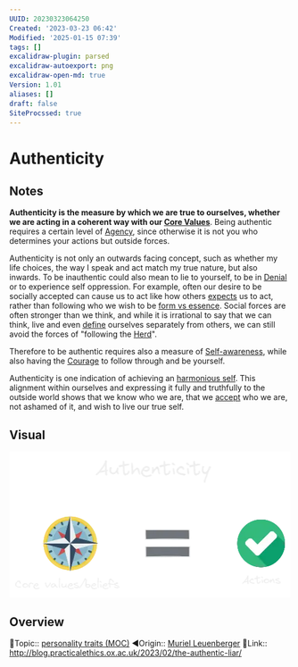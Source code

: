```yaml
---
UUID: 20230323064250
Created: '2023-03-23 06:42'
Modified: '2025-01-15 07:39'
tags: []
excalidraw-plugin: parsed
excalidraw-autoexport: png
excalidraw-open-md: true
Version: 1.01
aliases: []
draft: false
SiteProcssed: true
---
```


# Authenticity

## Notes

**Authenticity is the measure by which we are true to ourselves, whether we are acting in a coherent way with our [Core Values](/notes/core-values.md)**. Being authentic requires a certain level of [Agency](/notes/agency.md), since otherwise it is not you who determines your actions but outside forces.

Authenticity is not only an outwards facing concept, such as whether my life choices, the way I speak and act match my true nature, but also inwards. To be inauthentic could also mean to lie to yourself, to be in [Denial](/notes/denial.md) or to experience self oppression. For example, often our desire to be socially accepted can cause us to act like how others [expects](/notes/expectations.md) us to act, rather than following who we wish to be [form vs essence](/notes/form-vs-essence.md). Social forces are often stronger than we think, and while it is irrational to say that we can think, live and even [define](/notes/interpersonal-identity.md) ourselves separately from others, we can still avoid the forces of "following the [Herd](/notes/social-environment.md)".

Therefore to be authentic requires also a measure of [Self-awareness](/notes/self-awareness.md), while also having the [Courage](/notes/standing-up-for-yourself.md) to follow through and be yourself.

Authenticity is one indication of achieving an [harmonious self](/notes/harmonious-self.md). This alignment within ourselves and expressing it fully and truthfully to the outside world shows that we know who we are, that we [accept](/notes/validation.md) who we are, not ashamed of it, and wish to live our true self.

## Visual

![Authenticity.webp](/notes/authenticity.webp)

## Overview
🔼Topic:: [personality traits (MOC)](/mocs/personality-traits-moc.md)
◀Origin:: [Muriel Leuenberger](/notes/muriel-leuenberger.md)
🔗Link:: http://blog.practicalethics.ox.ac.uk/2023/02/the-authentic-liar/
